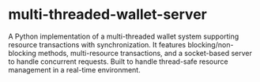 # multi-threaded-wallet-server
A Python implementation of a multi-threaded wallet system supporting resource transactions with synchronization. It features blocking/non-blocking methods, multi-resource transactions, and a socket-based server to handle concurrent requests. Built to handle thread-safe resource management in a real-time environment.
